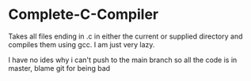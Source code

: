 # Complete-C-Compiler
Takes all files ending in .c in either the current or supplied directory and compiles them using gcc. I am just very lazy.

I have no ides why i can't push to the main branch so all the code is in master, blame git for being bad

